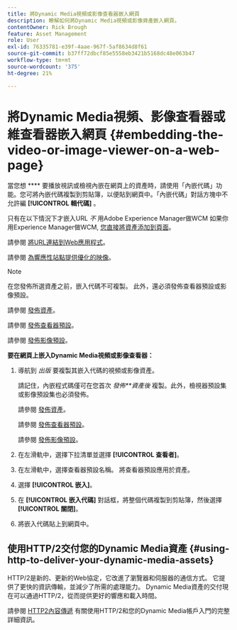 ```yaml
---
title: 將Dynamic Media視頻或影像查看器嵌入網頁
description: 瞭解如何將Dynamic Media視頻或影像資產嵌入網頁。
contentOwner: Rick Brough
feature: Asset Management
role: User
exl-id: 76335781-e39f-4aae-967f-5af8634d8f61
source-git-commit: b37ff72dbcf85e5558eb3421b5168dc48e063b47
workflow-type: tm+mt
source-wordcount: '375'
ht-degree: 21%

---
```


# 將Dynamic Media視頻、影像查看器或維查看器嵌入網頁 {#embedding-the-video-or-image-viewer-on-a-web-page}

當您想 **** 要播放視訊或檢視內嵌在網頁上的資產時，請使用「內嵌代碼」功能。您可將內嵌代碼複製到剪貼簿，以便貼到網頁中。「內嵌代碼」對話方塊中不允許編 **[!UICONTROL 輯代碼]** 。

只有在以下情況下才嵌入URL _不_ 用Adobe Experience Manager做WCM 如果你用Experience Manager做WCM, [您直接將資產添加到頁面](adding-dynamic-media-assets-to-pages.md)。

請參閱 [將URL連結到Web應用程式](linking-urls-to-yourwebapplication.md)。

請參閱 [為響應性站點提供優化的映像](responsive-site.md)。

>[!NOTE]
>
>在您發佈所選資產之前，嵌入代碼不可複製。 此外，還必須發佈查看器預設或影像預設。
>
>請參閱 [發佈資產](publishing-dynamicmedia-assets.md)。
>
>請參閱 [發佈查看器預設](managing-viewer-presets.md#publishing-viewer-presets)。
>
>請參閱 [發佈影像預設](managing-image-presets.md#publishing-image-presets)。

**要在網頁上嵌入Dynamic Media視頻或影像查看器：**

1. 導航到 *出版* 要複製其嵌入代碼的視頻或影像資產。

   請記住，內嵌程式碼僅可在您首次 *發佈**資產後* 複製。此外，檢視器預設集或影像預設集也必須發佈。

   請參閱 [發佈資產](publishing-dynamicmedia-assets.md)。

   請參閱 [發佈查看器預設](managing-viewer-presets.md#publishing-viewer-presets)。

   請參閱 [發佈影像預設](managing-image-presets.md#publishing-image-presets)。

1. 在左滑軌中，選擇下拉清單並選擇 **[!UICONTROL 查看者]**。
1. 在左滑軌中，選擇查看器預設名稱。 將查看器預設應用於資產。
1. 選擇 **[!UICONTROL 嵌入]**。
1. 在 **[!UICONTROL 嵌入代碼]** 對話框，將整個代碼複製到剪貼簿，然後選擇 **[!UICONTROL 關閉]**。
1. 將嵌入代碼貼上到網頁中。

## 使用HTTP/2交付您的Dynamic Media資產 {#using-http-to-deliver-your-dynamic-media-assets}

HTTP/2是新的、更新的Web協定，它改進了瀏覽器和伺服器的通信方式。 它提供了更快的資訊傳輸，並減少了所需的處理能力。 Dynamic Media資產的交付現在可以通過HTTP/2，從而提供更好的響應和載入時間。

請參閱 [HTTP2內容傳遞](http2faq.md) 有關使用HTTP/2和您的Dynamic Media帳戶入門的完整詳細資訊。
